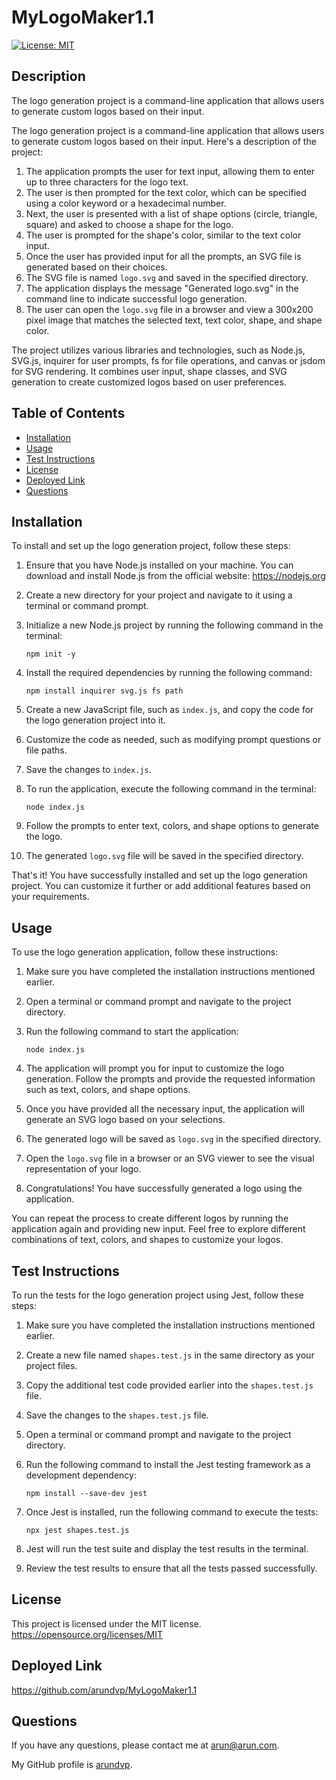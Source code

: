 # MyLogoMaker1.1
  [![License: MIT](https://img.shields.io/badge/License-MIT-yellow.svg)](https://opensource.org/licenses/MIT)
 ## Description
  The logo generation project is a command-line application that allows users to generate custom logos based on their input.

  The logo generation project is a command-line application that allows users to generate custom logos based on their input. Here's a description of the project:

1. The application prompts the user for text input, allowing them to enter up to three characters for the logo text.
2. The user is then prompted for the text color, which can be specified using a color keyword or a hexadecimal number.
3. Next, the user is presented with a list of shape options (circle, triangle, square) and asked to choose a shape for the logo.
4. The user is prompted for the shape's color, similar to the text color input.
5. Once the user has provided input for all the prompts, an SVG file is generated based on their choices.
6. The SVG file is named `logo.svg` and saved in the specified directory.
7. The application displays the message "Generated logo.svg" in the command line to indicate successful logo generation.
8. The user can open the `logo.svg` file in a browser and view a 300x200 pixel image that matches the selected text, text color, shape, and shape color.

The project utilizes various libraries and technologies, such as Node.js, SVG.js, inquirer for user prompts, fs for file operations, and canvas or jsdom for SVG rendering. It combines user input, shape classes, and SVG generation to create customized logos based on user preferences.

  ## Table of Contents
  - [Installation](#installation)
  - [Usage](#usage)
  - [Test Instructions](#test-instructions)
  - [License](#license)
  - [Deployed Link](#deployed-link)
  - [Questions](#questions)

  ## Installation <a name="installation"></a>

 To install and set up the logo generation project, follow these steps:

1. Ensure that you have Node.js installed on your machine. You can download and install Node.js from the official website: https://nodejs.org

2. Create a new directory for your project and navigate to it using a terminal or command prompt.

3. Initialize a new Node.js project by running the following command in the terminal:
   ```
   npm init -y
   ```

4. Install the required dependencies by running the following command:
   ```
   npm install inquirer svg.js fs path
   ```

5. Create a new JavaScript file, such as `index.js`, and copy the code for the logo generation project into it.

6. Customize the code as needed, such as modifying prompt questions or file paths.

7. Save the changes to `index.js`.

8. To run the application, execute the following command in the terminal:
   ```
   node index.js
   ```

9. Follow the prompts to enter text, colors, and shape options to generate the logo.

10. The generated `logo.svg` file will be saved in the specified directory.

That's it! You have successfully installed and set up the logo generation project. You can customize it further or add additional features based on your requirements.
  

## Usage <a name="usage"></a>

  To use the logo generation application, follow these instructions:

1. Make sure you have completed the installation instructions mentioned earlier.

2. Open a terminal or command prompt and navigate to the project directory.

3. Run the following command to start the application:
   ```
   node index.js
   ```

4. The application will prompt you for input to customize the logo generation. Follow the prompts and provide the requested information such as text, colors, and shape options.

5. Once you have provided all the necessary input, the application will generate an SVG logo based on your selections.

6. The generated logo will be saved as `logo.svg` in the specified directory.

7. Open the `logo.svg` file in a browser or an SVG viewer to see the visual representation of your logo.

8. Congratulations! You have successfully generated a logo using the application.

You can repeat the process to create different logos by running the application again and providing new input. Feel free to explore different combinations of text, colors, and shapes to customize your logos.

  
  ## Test Instructions <a name="test-instructions"></a>
  
  To run the tests for the logo generation project using Jest, follow these steps:

1. Make sure you have completed the installation instructions mentioned earlier.

2. Create a new file named `shapes.test.js` in the same directory as your project files.

3. Copy the additional test code provided earlier into the `shapes.test.js` file.

4. Save the changes to the `shapes.test.js` file.

5. Open a terminal or command prompt and navigate to the project directory.

6. Run the following command to install the Jest testing framework as a development dependency:
   ```
   npm install --save-dev jest
   ```

7. Once Jest is installed, run the following command to execute the tests:
   ```
   npx jest shapes.test.js
   ```

8. Jest will run the test suite and display the test results in the terminal.

9. Review the test results to ensure that all the tests passed successfully.

 
  ## License <a name="license"></a>
  This project is licensed under the MIT license.
  https://opensource.org/licenses/MIT
  
 
  ## Deployed Link <a name="deployed-link"></a>
  https://github.com/arundvp/MyLogoMaker1.1
  
  ## Questions <a name="questions"></a>
  If you have any questions, please contact me at arun@arun.com. 
  
  My GitHub profile is [arundvp](https://github.com/arundvp).